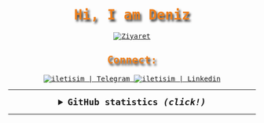<samp>
  <h1 align="center" style="color:#EF7F1A; text-shadow: 3px 4px 4px #2B2A29;">Hi, I am Deniz </h1>

  <p align="center">
    <a href="https://github.com/denizyts"><img src="https://visitor-badge.laobi.icu/badge?page_id=denizyts&left_text=Ziyaret%C3%A7i%20Say%C4%B1s%C4%B1" alt="Ziyaret"></a>
  </p>


  <h2 align="center" style="color:#EF7F1A;text-shadow: 3px 4px 4px #2B2A29"> Connect: </h2>

  <div align="center">
    <a href="https://t.me/marviant"            target="_blank">
      <img alt="iletisim | Telegram" src="https://img.shields.io/badge/Telegram-cD1?style=for-the-badge&logo=telegram&logoColor=EF7F1A&color=2B2A29">
    </a>
    <a href="https://tr.linkedin.com/in/deniz-yetis-957a25297?trk=people-guest_people_search-card" target="_blank">
      <img alt="iletisim | Linkedin" src="https://img.shields.io/badge/linkedin-2B2A29.svg?style=for-the-badge&logo=linkedin&logoColor=EF7F1A">
    </a>
  </div>

  ---

  <details align="center">
    <summary style="font-weight: bold; font-size: 18px">
      <b>GitHub statistics</b>
      <i>(click!)</i>
    </summary>
    <br/>
  
  <img width="53%" alt="GitHub statistics" src="https://github-readme-stats.vercel.app/api?username=denizyts&show_icons=true&bg_color=2B2A29&icon_color=EF7F1A&text_color=FFF&title_color=EF7F1A&locale=tr"/>
  <img width="44%" alt="Languages" src="https://github-readme-stats.vercel.app/api/top-langs/?username=denizyts&layout=compact&bg_color=2B2A29&text_color=FFF&title_color=EF7F1A&locale=tr"/>

  </details>
</samp>


  ---

</details>
